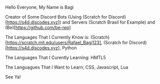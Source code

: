 Hello Everyone, My Name is Bagi

Creator of Some Discord Bots (Using (Scratch for Discord)[https://s4d.discodes.xyz]) and Servers (Scratch Brasil for Example) and (Be)[https://github.com/be-rep]

The Languages That I Currently Know is: (Scratch)[https://scratch.mit.edu/users/Rafael_Bagi123], (Scratch for Discord)[https://s4d.discodes.xyz], Python

The Languages That I Curently Learning: HMTL5

The Languagues That I Want to Learn; CSS, Javascript, Lua

See Ya!
